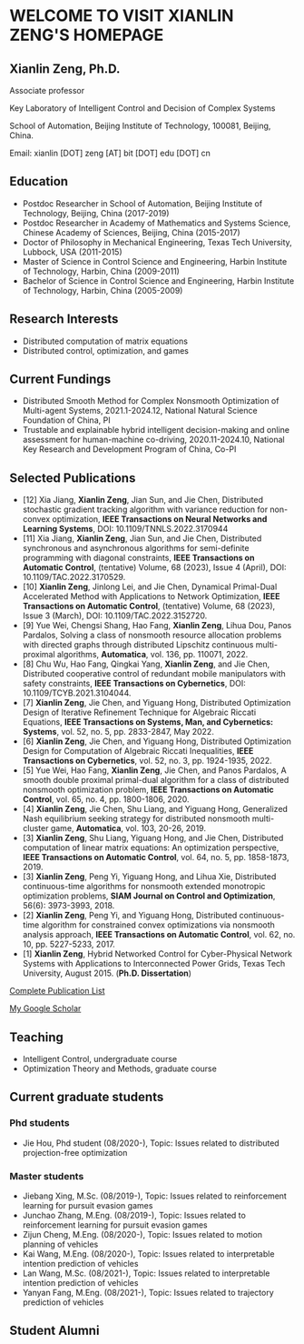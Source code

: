# WELCOME TO VISIT XIANLIN ZENG'S HOMEPAGE

## Xianlin Zeng, Ph.D.

Associate professor 

Key Laboratory of Intelligent Control and Decision of Complex Systems 

School of Automation, Beijing Institute of Technology, 100081, Beijing, China. 

Email: xianlin [DOT] zeng [AT] bit [DOT] edu [DOT] cn

## Education

- Postdoc Researcher in School of Automation, Beijing Institute of Technology, Beijing, China (2017-2019)
- Postdoc Researcher in Academy of Mathematics and Systems Science, Chinese Academy of Sciences, Beijing, China (2015-2017)
- Doctor of Philosophy in Mechanical Engineering, Texas Tech University, Lubbock, USA (2011-2015)
- Master of Science in Control Science and Engineering, Harbin Institute of Technology, Harbin, China (2009-2011)
- Bachelor of Science in Control Science and Engineering, Harbin Institute of Technology, Harbin, China (2005-2009)

## Research Interests

- Distributed computation of matrix equations
- Distributed control, optimization, and games
 
## Current Fundings

- Distributed Smooth Method for Complex Nonsmooth Optimization of Multi-agent Systems, 2021.1-2024.12, National Natural Science Foundation of China, PI
- Trustable and explainable hybrid intelligent decision-making and online assessment for human-machine co-driving, 2020.11-2024.10, National Key Research and Development Program of China, Co-PI

## Selected Publications
- [12] Xia Jiang, **Xianlin Zeng**, Jian Sun, and Jie Chen, Distributed stochastic gradient tracking algorithm with variance reduction for non-convex optimization, **IEEE Transactions on Neural Networks and Learning Systems**, DOI: 10.1109/TNNLS.2022.3170944
- [11] Xia Jiang, **Xianlin Zeng**, Jian Sun, and Jie Chen, Distributed synchronous and asynchronous algorithms for semi-definite programming with diagonal constraints, **IEEE Transactions on Automatic Control**, (tentative) Volume, 68 (2023), Issue 4 (April), DOI: 10.1109/TAC.2022.3170529.
- [10] **Xianlin Zeng**, Jinlong Lei, and Jie Chen, Dynamical Primal-Dual Accelerated Method with Applications to Network Optimization, **IEEE Transactions on Automatic Control**, (tentative) Volume, 68 (2023), Issue 3 (March), DOI: 10.1109/TAC.2022.3152720.
- [9] Yue Wei, Chengsi Shang, Hao Fang, **Xianlin Zeng**, Lihua Dou, Panos Pardalos, Solving a class of nonsmooth resource allocation problems with directed graphs through distributed Lipschitz continuous multi-proximal algorithms, **Automatica**, vol. 136, pp. 110071, 2022.
- [8] Chu Wu, Hao Fang, Qingkai Yang, **Xianlin Zeng**, and Jie Chen, Distributed cooperative control of redundant mobile manipulators with safety constraints, **IEEE Transactions on Cybernetics**, DOI: 10.1109/TCYB.2021.3104044.
- [7] **Xianlin Zeng**, Jie Chen, and Yiguang Hong, Distributed Optimization Design of Iterative Refinement Technique for Algebraic Riccati Equations, **IEEE Transactions on Systems, Man, and Cybernetics: Systems**, vol. 52, no. 5, pp. 2833-2847, May 2022.
- [6] **Xianlin Zeng**, Jie Chen, and Yiguang Hong, Distributed Optimization Design for Computation of Algebraic Riccati Inequalities, **IEEE Transactions on  Cybernetics**, vol. 52, no. 3, pp. 1924-1935, 2022.
- [5] Yue Wei, Hao Fang, **Xianlin Zeng**, Jie Chen, and Panos Pardalos, A smooth double proximal primal-dual algorithm for a class of distributed nonsmooth optimization problem, **IEEE Transactions on Automatic Control**, vol. 65, no. 4, pp. 1800-1806, 2020.
- [4] **Xianlin Zeng**, Jie Chen, Shu Liang, and Yiguang Hong, Generalized Nash equilibrium seeking strategy for distributed nonsmooth multi-cluster game, **Automatica**, vol. 103, 20-26, 2019.
- [3] **Xianlin Zeng**, Shu Liang, Yiguang Hong, and Jie Chen, Distributed computation of linear matrix equations: An optimization perspective, **IEEE Transactions on Automatic Control**, vol. 64, no. 5, pp. 1858-1873, 2019.
- [3] **Xianlin Zeng**, Peng Yi, Yiguang Hong, and Lihua Xie, Distributed continuous-time algorithms for nonsmooth extended monotropic optimization problems, **SIAM Journal on Control and Optimization**, 56(6): 3973-3993, 2018.
- [2] **Xianlin Zeng**, Peng Yi, and Yiguang Hong, Distributed continuous-time algorithm for constrained convex optimizations via nonsmooth analysis approach, **IEEE Transactions on Automatic Control**, vol. 62, no. 10, pp. 5227-5233, 2017.
- [1] **Xianlin Zeng**, Hybrid Networked Control for Cyber-Physical Network Systems with Applications to Interconnected Power Grids, Texas Tech University, August 2015. (**Ph.D. Dissertation**)

[Complete Publication List](https://xlinzeng.github.io/web/)

[My Google Scholar](https://scholar.google.com/citations?user=S4KS0noAAAAJ&hl=en)

## Teaching

- Intelligent Control, undergraduate course
- Optimization Theory and Methods, graduate course

## Current graduate students

### Phd students
- Jie Hou, Phd student (08/2020-), Topic: Issues related to distributed projection-free optimization

### Master students
- Jiebang Xing, M.Sc. (08/2019-),	Topic: Issues related to reinforcement learning for pursuit evasion games 
- Junchao Zhang, M.Eng. (08/2019-),	Topic: Issues related to reinforcement learning for pursuit evasion games  
- Zijun Cheng, M.Eng. (08/2020-), Topic: Issues related to motion planning of vehicles  
- Kai Wang, M.Eng. (08/2020-), Topic: Issues related to interpretable intention prediction of vehicles  
- Lan Wang, M.Sc. (08/2021-), Topic: Issues related to interpretable intention prediction of vehicles  
- Yanyan Fang, M.Eng. (08/2021-), Topic: Issues related to trajectory prediction of vehicles	

## Student Alumni

